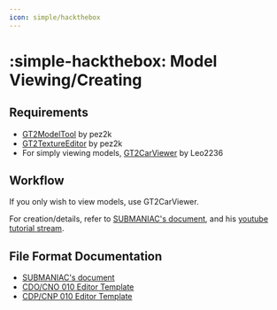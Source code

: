 ```yaml
---
icon: simple/hackthebox
---
```


# :simple-hackthebox: Model Viewing/Creating

## Requirements

* [GT2ModelTool](https://github.com/pez2k/gt2tools/releases/tag/GT2ModelTool210) by pez2k
* [GT2TextureEditor](https://github.com/pez2k/gt2tools/releases/tag/GT2TextureEditor04) by pez2k
* For simply viewing models, [GT2CarViewer](../tools/GT2CarViewerEdit_v024a.7z) by Leo2236

## Workflow

If you only wish to view models, use GT2CarViewer.

For creation/details, refer to [SUBMANIAC's document](../gt2/documents/Gran_Turismo_2_files_full_documentation.pdf), and his [youtube tutorial stream](https://www.youtube.com/watch?v=6_Y0NPdxfAc&feature=youtu.be).

## File Format Documentation

* [SUBMANIAC's document](../gt2/documents/Gran_Turismo_2_files_full_documentation.pdf)
* [CDO/CNO 010 Editor Template](https://github.com/Nenkai/GT-File-Specifications-Documentation/blob/master/Formats/PS1/GT2/CarDayNightObject_cdo_cno.bt)
* [CDP/CNP 010 Editor Template](https://github.com/Nenkai/GT-File-Specifications-Documentation/blob/master/Formats/PS1/GT2/CarDayNightPalette_cdp_cnp.bt)
